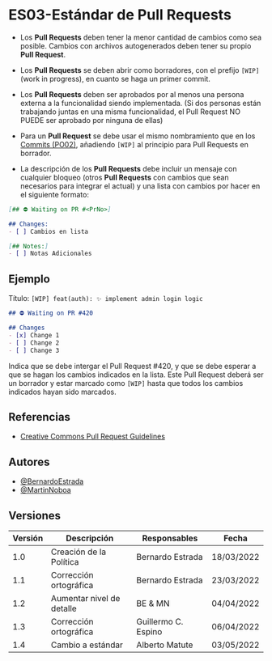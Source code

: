# ES03-Estándar de Pull Requests

- Los **Pull Requests** deben tener la menor cantidad de cambios como sea posible. Cambios con archivos autogenerados deben tener su propio **Pull Request**.

- Los **Pull Requests** se deben abrir como borradores, con el prefijo `[WIP]` (work in progress), en cuanto se haga un primer commit.

- Los **Pull Requests** deben ser aprobados por al menos una persona externa a la funcionalidad siendo implementada. (Si dos personas están trabajando juntas en una misma funcionalidad, el Pull Request NO PUEDE ser aprobado por ninguna de ellas)

- Para un **Pull Request** se debe usar el mismo nombramiento que en los [Commits (PO02)](./ES02), añadiendo `[WIP]` al principio para Pull Requests en borrador.

- La descripción de los **Pull Requests** debe incluir un mensaje con cualquier bloqueo (otros **Pull Requests** con cambios que sean necesarios para integrar el actual) y una lista con cambios por hacer en el siguiente formato:

```md
[## ⛔ Waiting on PR #<PrNo>]

## Changes:
- [ ] Cambios en lista

[## Notes:]
- [ ] Notas Adicionales
```

## Ejemplo

Título: `[WIP] feat(auth): ✨ implement admin login logic`

```md
## ⛔️ Waiting on PR #420

## Changes
- [x] Change 1
- [ ] Change 2
- [ ] Change 3
```

Indica que se debe intergar el Pull Request #420, y que se debe esperar a que se hagan los cambios indicados en la lista. Este Pull Request deberá ser un borrador y estar marcado como `[WIP]` hasta que todos los cambios indicados hayan sido marcados.

## Referencias

- [Creative Commons Pull Request Guidelines](https://opensource.creativecommons.org/contributing-code/pr-guidelines/)

## Autores

- [@BernardoEstrada](https://www.github.com/BernardoEstrada)   
- [@MartinNoboa](https://www.github.com/MartinNoboa)

## Versiones

| Versión | Descripción                                   | Responsables         | Fecha      |
| ------- | --------------------------------------------  | ----------------     | ---------- |
| 1.0     | Creación de la Política                       | Bernardo Estrada     | 18/03/2022 |
| 1.1     | Corrección ortográfica                        | Bernardo Estrada     | 23/03/2022 |
| 1.2     | Aumentar nivel de detalle                     | BE & MN              | 04/04/2022 |
| 1.3     | Corrección ortográfica                        | Guillermo C. Espino  | 06/04/2022 |
| 1.4     | Cambio a estándar                             | Alberto Matute       | 03/05/2022 |

